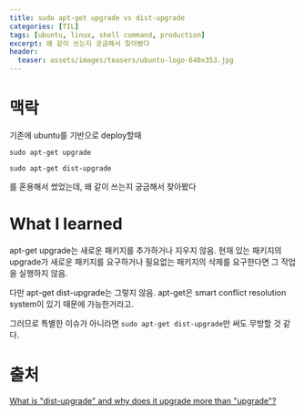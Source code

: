 ```yaml
---
title: sudo apt-get upgrade vs dist-upgrade
categories: [TIL]
tags: [ubuntu, linux, shell command, production]
excerpt: 왜 같이 쓰는지 궁금해서 찾아봤다
header:
  teaser: assets/images/teasers/ubuntu-logo-640x353.jpg
---
```



# 맥락

기존에 ubuntu를 기반으로 deploy할때 

`sudo apt-get upgrade`

`sudo apt-get dist-upgrade`

를 혼용해서 썼었는데, 왜 같이 쓰는지 궁금해서 찾아봤다

# What I learned

apt-get upgrade는 새로운 패키지를 추가하거나 지우지 않음. 현재 있는 패키지의 upgrade가 새로운 패키지를 요구하거나 필요없는 패키지의 삭제를 요구한다면 그 작업을 실행하지 않음.

다만 apt-get dist-upgrade는 그렇지 않음. apt-get은 smart conflict resolution system이 있기 때문에 가능한거라고. 

그러므로 특별한 이슈가 아니라면 `sudo apt-get dist-upgrade`만 써도 무방할 것 같다. 

# 출처

[What is "dist-upgrade" and why does it upgrade more than "upgrade"?](https://askubuntu.com/questions/81585/what-is-dist-upgrade-and-why-does-it-upgrade-more-than-upgrade)